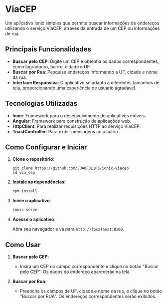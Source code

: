 # ViaCEP

Um aplicativo Ionic simples que permite buscar informações de endereços utilizando o serviço ViaCEP, através da entrada de um CEP ou informações de rua.

## Principais Funcionalidades

- **Buscar pelo CEP**: Digite um CEP e obtenha os dados correspondentes, como logradouro, bairro, cidade e UF.
- **Buscar por Rua**: Pesquise endereços informando a UF, cidade e nome da rua.
- **Interface Responsiva**: O aplicativo se adapta a diferentes tamanhos de tela, proporcionando uma experiência de usuário agradável.

## Tecnologias Utilizadas

- **Ionic**: Framework para o desenvolvimento de aplicativos móveis.
- **Angular**: Framework para construção de aplicações web.
- **HttpClient**: Para realizar requisições HTTP ao serviço ViaCEP.
- **ToastController**: Para exibir mensagens ao usuário.

## Como Configurar e Iniciar

1. **Clone o repositório**:

   ```bash[[
   git clone https://github.com/J0A0F3L1P3/ionic-viacep
   cd via_cep
   ```

2. **Instale as dependências**:

   ```bash
   npm install
   ```

3. **Inicie o aplicativo**:

   ```bash
   ionic serve
   ```

4. **Acesse o aplicativo**:

   Abra seu navegador e vá para `http://localhost:8100`.

## Como Usar

1. **Buscar pelo CEP**:
   - Insira um CEP no campo correspondente e clique no botão "Buscar pelo CEP". Os dados do endereço aparecerão na tela.

2. **Buscar por Rua**:
   - Preencha os campos de UF, cidade e nome da rua, e clique no botão "Buscar por RUA". Os endereços correspondentes serão exibidos.
